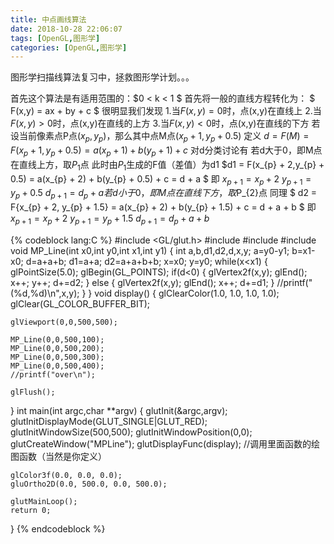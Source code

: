 ```yaml
---
title: 中点画线算法
date: 2018-10-28 22:06:07
tags: [OpenGL,图形学]
categories: [OpenGL,图形学]
---
```


图形学扫描线算法复习中，拯救图形学计划。。。
<!--more-->
首先这个算法是有适用范围的：$0 < k < 1 $
首先将一般的直线方程转化为： $ F(x,y) = ax + by + c $
很明显我们发现
1.当$F(x,y) = 0$时，点(x,y)在直线上
2.当$F(x,y) > 0$时，点(x,y)在直线的上方
3.当$F(x,y) < 0$时，点(x,y)在直线的下方
若设当前像素点P点$(x_{p},y_{p})$，那么其中点M点$(x_{p} + 1,y_{p} + 0.5)$
定义 $d = F(M) = F(x_{p} + 1,y_{p} + 0.5) = a(x_{p} + 1) + b(y_{p} + 1) + c$
对d分类讨论有
若d大于0，即M点在直线上方，取$P_{1}$点
此时由$P_{1}$生成的F值（差值）为d1
$d1 = F(x_{p} + 2,y_{p} + 0.5) = a(x_{p} + 2) + b(y_{p} + 0.5) + c = d + a $
即 $x_{p+1} = x_{p} + 2$ 
   $y_{p+1} = y_{p} + 0.5$
   $d_{p+1} = d_{p} + a
若d小于0，即M点在直线下方，取$P_{2}点
同理 $ d2 = F{x_{p} + 2, y_{p} + 1.5} = a(x_{p} + 2) + b(y_{p} + 1.5) + c = d + a + b $
即 $x_{p+1} = x_{p} + 2$
   $y_{p+1} = y_{p} + 1.5$
   $d_{p+1} = d_{p} + a + b$

{% codeblock lang:C %}
#include <GL/glut.h>
#include <cmath>
#include <cstdio>
#include <algorithm>
void MP_Line(int x0,int y0,int x1,int y1)
{
    int a,b,d1,d2,d,x,y;
    a=y0-y1;
    b=x1-x0;
    d=a+a+b;
    d1=a+a;
    d2=a+a+b+b;
    x=x0;
    y=y0;
    while(x<x1)
    {
        glPointSize(5.0);
        glBegin(GL_POINTS);
        if(d<0)
        {
            glVertex2f(x,y);
            glEnd();
            x++;
            y++;
            d+=d2;
        }
        else
        {
            glVertex2f(x,y);
            glEnd();
            x++;
            d+=d1;
        }
        //printf("(%d,%d)\n",x,y);
    }
}
void display()
{
    glClearColor(1.0, 1.0, 1.0, 1.0);
    glClear(GL_COLOR_BUFFER_BIT);

    glViewport(0,0,500,500);

    MP_Line(0,0,500,100);
    MP_Line(0,0,500,200);
    MP_Line(0,0,500,300);
    MP_Line(0,0,500,400);
    //printf("over\n");

    glFlush();
}
int main(int argc,char **argv)
{
    glutInit(&argc,argv);
    glutInitDisplayMode(GLUT_SINGLE|GLUT_RED);
    glutInitWindowSize(500,500);
    glutInitWindowPosition(0,0);
    glutCreateWindow("MPLine");
    glutDisplayFunc(display);               //调用里面函数的绘图函数（当然是你定义）

    glColor3f(0.0, 0.0, 0.0);
    gluOrtho2D(0.0, 500.0, 0.0, 500.0);

    glutMainLoop();
    return 0;
}
{% endcodeblock %}